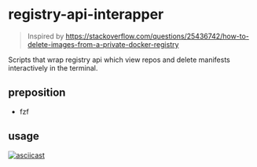 # registry-api-interapper

> Inspired by https://stackoverflow.com/questions/25436742/how-to-delete-images-from-a-private-docker-registry

Scripts that wrap registry api which view repos and delete manifests interactively in the terminal.

## preposition
- fzf

## usage
[![asciicast](https://asciinema.org/a/gT21DE8SYIvGTDVySmKxIRnfp.svg)](https://asciinema.org/a/gT21DE8SYIvGTDVySmKxIRnfp)
